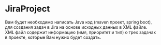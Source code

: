 # JiraProject

Вам будет необходимо написать Java код (maven проект, spring boot), для создания задач в Jira на основе исходных данных в XML файле.
XML файл содержит информацию (имя, приоритет и тип) о трех задачах в проекте, которые Вам нужно будет создать.
